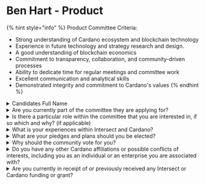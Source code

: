 # Ben Hart - Product

{% hint style="info" %}
Product Committee Criteria:

* Strong understanding of Cardano ecosystem and blockchain technology
* Experience in future technology and strategy research and design.
* A good understanding of blockchain economics&#x20;
* Commitment to transparency, collaboration, and community-driven processes
* Ability to dedicate time for regular meetings and committee work
* Excellent communication and analytical skills
* Demonstrated integrity and commitment to Cardano's values
{% endhint %}

<details>

<summary>Candidates Full Name</summary>

Ben Hart

</details>



<details>

<summary>Are you currently part of the committee they are applying for?</summary>

Yes

</details>



<details>

<summary>Is there a particular role within the committee that you are interested in, if so which and why? (if applicable)</summary>

Voting member&#x20;

I feel that this committee is absolutely critical to the longevity and economic growth of Cardano, so I feel that my time is best spent here, helping us find alignment on the MOST critical activities for Cardano's success.

</details>



<details>

<summary>What is your experiences within Intersect and Cardano?</summary>

I have been serving as a voting member of the Membership and Community Committee, the MCC's working group on ecosystem grants, as well as the Core Infrastructure Roadmap Working group as a Co-Chair over the course of 2024. I have also been involved with the Product Committee and the Technical Steering committee to varying degrees.

Since early 2021, I have worked in various capacities to assist many Cardano businesses and services launch, and have worked directly with IOG to deliver core cardano functionality. I was also a co-chair of the Cardano Defi Alliance, and the Cardano Developer Experience Working Group.

</details>



<details>

<summary>What are your pledges and plans should you be elected?</summary>

To focus the commitee toward goals that will improve the overall economic state of Cardano. specifically:

* Improving the Bridging and Liquidity story for Cardano
* Enabling services, practices, and usecases that make Cardano faster and easier to use or build on.
* Growing both core and non-core development on Cardano.
* in particular - bringing many of the priorities of the Cardano Developer Experience Working Group forward to the Product committee as priorities of intersect and Cardano itself.

</details>



<details>

<summary>Why should the community vote for you?</summary>

Continuity - I've been serving on several intersect committees since their inception and have a long history of involvement in the Cardano ecosystem, including helping to assemble the current budget AND shipping most of the Cardano Dapps you know and love.

</details>



<details>

<summary>Do you have any other Cardano affiliations or possible conflicts of interests, including you as an individual or an enterprise you are associated with?</summary>

i am CTO at Mlabs.city - Cardano's premier smart contract R\&D House and auditor. in this capacity i honor partnerships with dozens of cardano companies and groups. however this does not represent a substantial conflict of interest, as many of them are also part of the intersect membership.

</details>



<details>

<summary>Are you currently in receipt of or previously received any Intersect or Cardano funding or grant?</summary>

MLabs has received two grants from Intersect in 2024.

</details>

